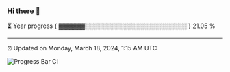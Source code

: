 ### Hi there 👋

⏳ Year progress { ▓▓▓▓▓▓░░░░░░░░░░░░░░░░░░░░░░░░ } 21.05 %

---

⏰ Updated on Monday, March 18, 2024, 1:15 AM UTC

![Progress Bar CI](https://github.com/arthurbuhl/arthurbuhl/workflows/Progress%20Bar%20CI/badge.svg)
